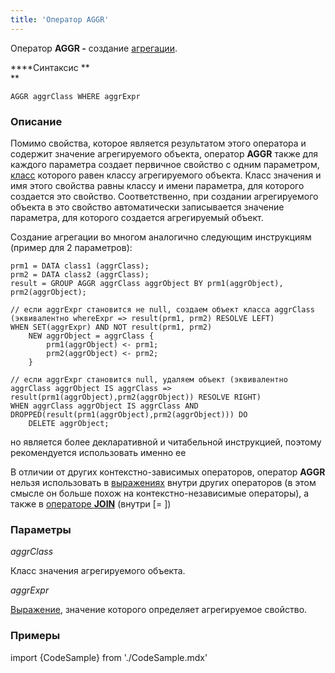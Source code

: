 ```yaml
---
title: 'Оператор AGGR'
---
```


Оператор **AGGR -** создание [агрегации](Агрегации.md).

****Синтаксис **  
**

    AGGR aggrClass WHERE aggrExpr

### **Описание**

Помимо свойства, которое является результатом этого оператора и содержит значение агрегируемого объекта, оператор **AGGR** также для каждого параметра создает первичное свойство с одним параметром, [класс](Пользовательские_классы.md) которого равен классу агрегируемого объекта. Класс значения и имя этого свойства равны классу и имени параметра, для которого создается это свойство. Соответственно, при создании агрегируемого объекта в это свойство автоматически записывается значение параметра, для которого создается агрегируемый объект.

Создание агрегации во многом аналогично следующим инструкциям (пример для 2 параметров):

    prm1 = DATA class1 (aggrClass);
    prm2 = DATA class2 (aggrClass);
    result = GROUP AGGR aggrClass aggrObject BY prm1(aggrObject), prm2(aggrObject);

    // если aggrExpr становится не null, создаем объект класса aggrClass (эквивалентно whereExpr => result(prm1, prm2) RESOLVE LEFT)
    WHEN SET(aggrExpr) AND NOT result(prm1, prm2)
        NEW aggrObject = aggrClass {
            prm1(aggrObject) <- prm1;
            prm2(aggrObject) <- prm2;
        }

    // если aggrExpr становится null, удаляем объект (эквивалентно aggrClass aggrObject IS aggrClass => result(prm1(aggrObject),prm2(aggrObject)) RESOLVE RIGHT)
    WHEN aggrClass aggrObject IS aggrClass AND DROPPED(result(prm1(aggrObject),prm2(aggrObject))) DO
        DELETE aggrObject;

но является более декларативной и читабельной инструкцией, поэтому рекомендуется использовать именно ее

В отличии от других контекстно-зависимых операторов, оператор **AGGR** нельзя использовать в [выражениях](Выражения.md) внутри других операторов (в этом смысле он больше похож на контекстно-независимые операторы), а также в [операторе **JOIN**](Оператор_JOIN.md) (внутри \[= \])

### Параметры

*aggrClass*

Класс значения агрегируемого объекта.

*aggrExpr*

[Выражение](Выражения.md), значение которого определяет агрегируемое свойство.

### Примеры

import {CodeSample} from './CodeSample.mdx'

<CodeSample url="https://documentation.lsfusion.org/sample?file=AggregationSample&block=aggr"/>

  
